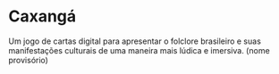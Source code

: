 # Caxangá

Um jogo de cartas digital para apresentar o folclore brasileiro e suas manifestações culturais de uma maneira mais lúdica e imersiva. (nome provisório)
